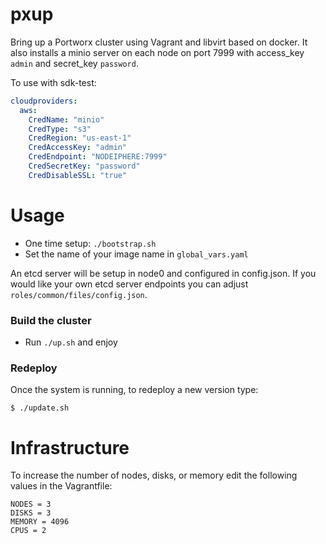 # pxup

Bring up a Portworx cluster using Vagrant and libvirt based on docker. It also installs a minio server on each
node on port 7999 with access_key `admin` and secret_key `password`.

To use with sdk-test:

```yaml
cloudproviders:
  aws:
    CredName: "minio"
    CredType: "s3"
    CredRegion: "us-east-1"
    CredAccessKey: "admin"
    CredEndpoint: "NODEIPHERE:7999"
    CredSecretKey: "password"
    CredDisableSSL: "true"
```

# Usage

* One time setup: `./bootstrap.sh`
* Set the name of your image name in `global_vars.yaml` 

An etcd server will be setup in node0 and configured in config.json. If you would like your
own etcd server endpoints you can adjust `roles/common/files/config.json`.

### Build the cluster

* Run `./up.sh` and enjoy

### Redeploy

Once the system is running, to redeploy a new version type:

```
$ ./update.sh
```

# Infrastructure

To increase the number of nodes, disks, or memory edit the following values
in the Vagrantfile:

```
NODES = 3
DISKS = 3
MEMORY = 4096
CPUS = 2
```

